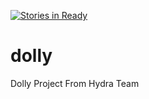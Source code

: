 [![Stories in Ready](https://badge.waffle.io/wendellpbarreto/dolly.png?label=ready&title=Ready)](https://waffle.io/wendellpbarreto/dolly)
# dolly
Dolly Project From Hydra Team
